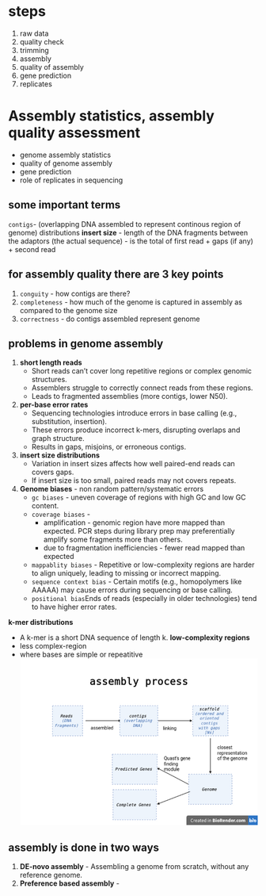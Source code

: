 # steps 
1. raw data
2. quality check
3. trimming
4. assembly
5. quality of assembly
6. gene prediction
7. replicates
# Assembly statistics, assembly quality assessment
* genome assembly statistics
* quality of genome assembly
* gene prediction
* role of replicates in sequencing
## some important terms
`contigs`- (overlapping DNA assembled to represent continous region of genome)
 distributions 
**insert size** - length of the DNA fragments between the adaptors (the actual sequence) 
                - is the total of first read + gaps (if any) + second read
## for assembly quality there are 3 key points
1. `conguity` -  how contigs are there?
2. `completeness` - how much of the genome is captured in assembly as compared to the genome size
3. `correctness` -  do contigs assembled represent genome

## problems in genome assembly
1. **short length reads**
   - Short reads can’t cover long repetitive regions or complex genomic structures.
   - Assemblers struggle to correctly connect reads from these regions.
   - Leads to fragmented assemblies (more contigs, lower N50).
2. **per-base error rates**
   - Sequencing technologies introduce errors in base calling (e.g., substitution, insertion).
   - These errors produce incorrect k-mers, disrupting overlaps and graph structure.
   - Results in gaps, misjoins, or erroneous contigs.
3. **insert size distributions**
   - Variation in insert sizes affects how well paired-end reads can covers gaps.
   - If insert size is too small, paired reads may not covers repeats.
4. **Genome biases** - non random pattern/systematic errors
   - `gc biases` - uneven coverage of regions with high GC and low GC content.
   - `coverage biases` -
       * amplification - genomic region have more mapped than expected.	PCR steps during library prep may preferentially amplify some fragments more than others.
       * due to fragmentation inefficiencies - fewer read mapped than expected
   - `mappablity biases` - 	Repetitive or low-complexity regions are harder to align uniquely, leading to missing or incorrect mapping.
   - `sequence context bias` - Certain motifs (e.g., homopolymers like AAAAA) may cause errors during sequencing or base calling.
   - `positional bias`Ends of reads (especially in older technologies) tend to have higher error rates.

**k-mer distributions**
- A k-mer is a short DNA sequence of length k.
**low-complexity regions**
- less complex-region
- where bases are simple or repeatitive
![My Image](https://github.com/peteratspidey/workshop/blob/main/vivek's%20First%20Illustration(1).jpeg)


## assembly is done in two ways
1. **DE-novo assembly** - Assembling a genome from scratch, without any reference genome.
2. **Preference based assembly** - 
